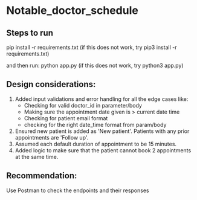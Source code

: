 # Notable_doctor_schedule

## Steps to run
pip install -r requirements.txt (if this does not work, try pip3 install -r requirements.txt)

and then run:
python app.py (if this does not work, try python3 app.py)

## Design considerations:
1) Added input validations and error handling for all the edge cases like:
   - Checking for valid doctor_id in parameter/body
   - Making sure the appointment date given is > current date time
   - Checking for patient email format
   - checking for the right date_time format from param/body
2) Ensured new patient is added as 'New patient'. Patients with any prior appointments are 'Follow up'.
3) Assumed each default duration of appointment to be 15 minutes.
4) Added logic to make sure that the patient cannot book 2 appointments at the same time.

## Recommendation:
Use Postman to check the endpoints and their responses
